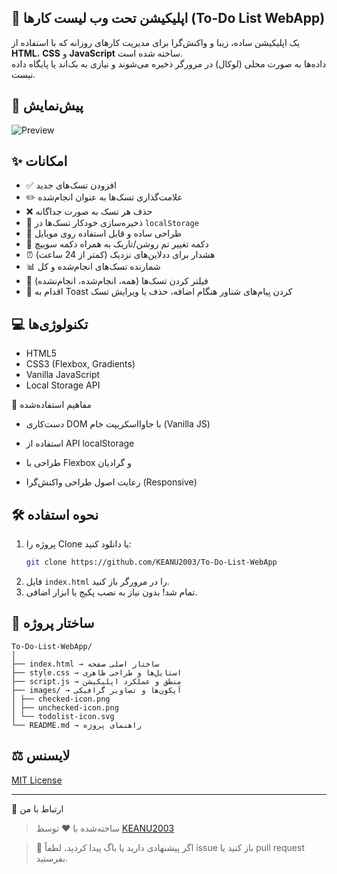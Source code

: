## 📝 اپلیکیشن تحت وب لیست کارها (To-Do List WebApp)

یک اپلیکیشن ساده، زیبا و واکنش‌گرا برای مدیریت کارهای روزانه که با استفاده از **HTML**، **CSS** و **JavaScript** ساخته شده است.  
داده‌ها به صورت محلی (لوکال) در مرورگر ذخیره می‌شوند و نیازی به بک‌اند یا پایگاه داده نیست.

## 📸 پیش‌نمایش
![Preview](https://github.com/user-attachments/assets/00ec1296-af19-4917-885d-eb9f28902545)

## ✨ امکانات

- ✅ افزودن تسک‌های جدید
- ✏️ علامت‌گذاری تسک‌ها به عنوان انجام‌شده
- ❌ حذف هر تسک به صورت جداگانه
- 💾 ذخیره‌سازی خودکار تسک‌ها در `localStorage`
- 📱 طراحی ساده و قابل استفاده روی موبایل
- 🌙 دکمه تغییر تم روشن/تاریک به همراه دکمه سوییچ
- ⏰ هشدار برای ددلاین‌های نزدیک (کمتر از 24 ساعت)
- 📊 شمارنده تسک‌های انجام‌شده و کل
- 🎯 فیلتر کردن تسک‌ها (همه، انجام‌شده، انجام‌نشده)
- 🔔 اقدام به Toast کردن پیام‌های شناور هنگام اضافه، حذف یا ویرایش تسک

## 💻 تکنولوژی‌ها
- HTML5
- CSS3 (Flexbox, Gradients)
- Vanilla JavaScript
- Local Storage API

  
🧠 مفاهیم استفاده‌شده
- دست‌کاری DOM با جاوااسکریپت خام (Vanilla JS)

- استفاده از API localStorage

- طراحی با Flexbox و گرادیان

- رعایت اصول طراحی واکنش‌گرا (Responsive)


## 🛠️ نحوه استفاده
1. پروژه را Clone یا دانلود کنید:
   ```bash
   git clone https://github.com/KEANU2003/To-Do-List-WebApp
   ```
2. فایل `index.html` را در مرورگر باز کنید.
3. تمام شد! بدون نیاز به نصب پکیج یا ابزار اضافی.


## 📁 ساختار پروژه
```
To-Do-List-WebApp/
│
├── index.html → ساختار اصلی صفحه
├── style.css → استایل‌ها و طراحی ظاهری
├── script.js → منطق و عملکرد اپلیکیشن
├── images/ → آیکون‌ها و تصاویر گرافیکی
│ ├── checked-icon.png
│ ├── unchecked-icon.png
│ └── todolist-icon.svg
└── README.md → راهنمای پروژه
```

## ⚖️ لایسنس
[MIT License](LICENSE)

---
🤝 ارتباط با من
> ساخته‌شده با ❤️ توسط [KEANU2003](https://t.me/KEANU2003)

>💬 اگر پیشنهادی دارید یا باگ پیدا کردید، لطفاً issue باز کنید یا pull request بفرستید.
> 
